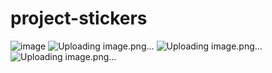 # project-stickers
![image](https://github.com/ahmedelkasmioui12/project-stickers/assets/146140346/43a6e829-60f0-4c12-8c36-8b2f0329c4aa)
![Uploading image.png…]()
![Uploading image.png…]()
![Uploading image.png…]()
